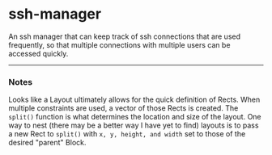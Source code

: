 # ssh-manager
An ssh manager that can keep track of ssh connections that are used frequently, so that multiple connections with multiple users can be accessed quickly.


---

### Notes

Looks like a Layout ultimately allows for the quick definition of Rects. When multiple constraints are used, a vector of those Rects is created. The `split()` function is what determines the location and size of the layout. One way to nest (there may be a better way I have yet to find) layouts is to pass a new Rect to `split()` with `x, y, height, and width` set to those of the desired "parent" Block.